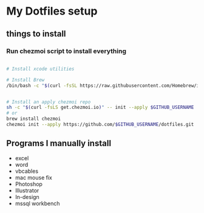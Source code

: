 # My Dotfiles setup

## things to install

### Run chezmoi script to install everything

```sh

# Install xcode utilities

# Install Brew
/bin/bash -c "$(curl -fsSL https://raw.githubusercontent.com/Homebrew/install/HEAD/install.sh)"


# Install an apply chezmoi repo
sh -c "$(curl -fsLS get.chezmoi.io)" -- init --apply $GITHUB_USERNAME
# or
brew install chezmoi
chezmoi init --apply https://github.com/$GITHUB_USERNAME/dotfiles.git
```

## Programs I manually install

- excel
- word
- vbcables
- mac mouse fix
- Photoshop
- Illustrator
- In-design
- mssql workbench
